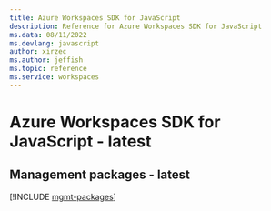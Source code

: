 ```yaml
---
title: Azure Workspaces SDK for JavaScript
description: Reference for Azure Workspaces SDK for JavaScript
ms.data: 08/11/2022
ms.devlang: javascript
author: xirzec
ms.author: jeffish
ms.topic: reference
ms.service: workspaces
---
```

# Azure Workspaces SDK for JavaScript - latest

## Management packages - latest
[!INCLUDE [mgmt-packages](workspaces-mgmt-index.md)]